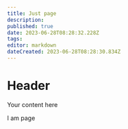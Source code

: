 ```yaml
---
title: Just page
description: 
published: true
date: 2023-06-28T08:28:32.228Z
tags: 
editor: markdown
dateCreated: 2023-06-28T08:28:30.834Z
---
```


# Header
Your content here

I am page